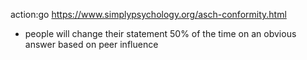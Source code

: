 action:go https://www.simplypsychology.org/asch-conformity.html
-	people will change their statement 50% of the time on an obvious answer based on peer influence